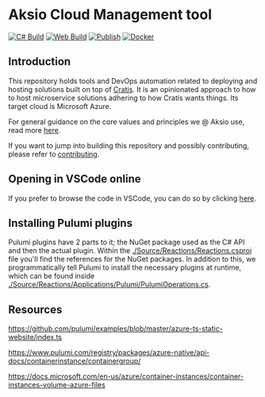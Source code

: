 # Aksio Cloud Management tool

[![C# Build](https://github.com/aksio-insurtech/Cratis/actions/workflows/dotnet-build.yml/badge.svg)](https://github.com/aksio-insurtech/Management/actions/workflows/dotnet-build.yml)
[![Web Build](https://github.com/aksio-insurtech/Cratis/actions/workflows/node-build.yml/badge.svg)](https://github.com/aksio-insurtech/Management/actions/workflows/web-build.yml)
[![Publish](https://github.com/aksio-insurtech/Cratis/actions/workflows/publish.yml/badge.svg)](https://github.com/aksio-insurtech/Management/actions/workflows/publish.yml)
[![Docker](https://img.shields.io/docker/v/aksioinsurtech/app-manager?label=Aksio%20Cloud%20Management&logo=docker&sort=semver)](https://hub.docker.com/r/aksioinsurtech/app-manager)

## Introduction

This repository holds tools and DevOps automation related to deploying and hosting solutions built on top of [Cratis](https://github.com/aksio-insurtech/Cratis).
It is an opinionated approach to how to host microservice solutions adhering to how Cratis wants things. Its target cloud is Microsoft Azure.

For general guidance on the core values and principles we @ Aksio use, read more [here](https://github.com/aksio-insurtech/Home/blob/main/profile/README.md).

If you want to jump into building this repository and possibly contributing, please refer to [contributing](./Documentation/contributing.md).

## Opening in VSCode online

If you prefer to browse the code in VSCode, you can do so by clicking [here](https://vscode.dev/github/aksio-insurtech/Cratis).

## Installing Pulumi plugins

Pulumi plugins have 2 parts to it; the NuGet package used as the C# API and then the actual plugin.
Within the [./Source/Reactions/Reactions.csproj](./Source/Reactions/Reactions.csproj) file you'll find the references for the NuGet
packages. In addition to this, we programmatically tell Pulumi to install the necessary plugins at runtime, which can be found inside
[./Source/Reactions/Applications/Pulumi/PulumiOperations.cs](./Source/Reactions/Applications/Pulumi/PulumiOperations.cs).

## Resources

https://github.com/pulumi/examples/blob/master/azure-ts-static-website/index.ts

https://www.pulumi.com/registry/packages/azure-native/api-docs/containerinstance/containergroup/

https://docs.microsoft.com/en-us/azure/container-instances/container-instances-volume-azure-files
